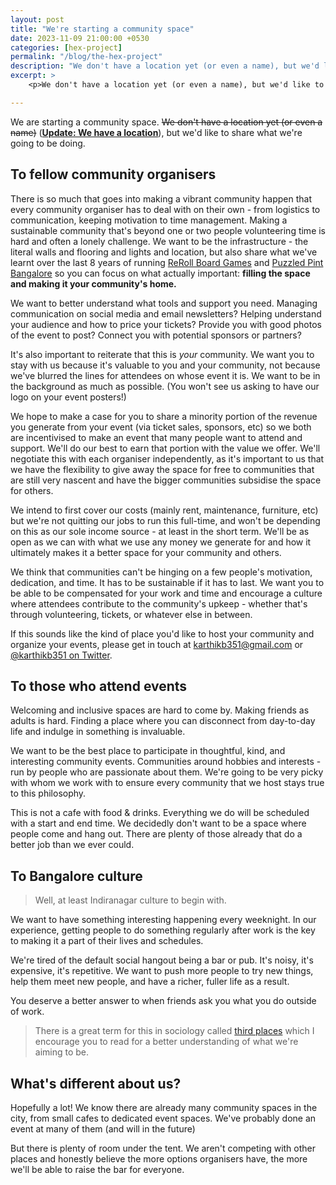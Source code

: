 ```yaml
---
layout: post
title: "We're starting a community space"
date: 2023-11-09 21:00:00 +0530
categories: [hex-project]
permalink: "/blog/the-hex-project"
description: "We don't have a location yet (or even a name), but we'd like to share what we're going to be doing."
excerpt: >
    <p>We don't have a location yet (or even a name), but we'd like to share what we're going to be doing.</p>

---
```


We are starting a community space. ~~We don't have a location yet (or even a name)~~ ([**Update: We have a location**](/blog/we-have-a-venue)), but we'd like to share what we're going to be doing.

## To fellow community organisers

There is so much that goes into making a vibrant community happen that every community organiser has to deal with on their own - from logistics to communication, keeping motivation to time management. Making a sustainable community that's beyond one or two people volunteering time is hard and often a lonely challenge. We want to be the infrastructure - the literal walls and flooring and lights and location, but also share what we've learnt over the last 8 years of running [ReRoll Board Games](https://reroll.in) and [Puzzled Pint Bangalore](https://twitter.com/puzzledpintblr) so you can focus on what actually important: **filling the space and making it your community's home.**

We want to better understand what tools and support you need. Managing communication on social media and email newsletters? Helping understand your audience and how to price your tickets? Provide you with good photos of the event to post? Connect you with potential sponsors or partners?

It's also important to reiterate that this is _your_ community. We want you to stay with us because it's valuable to you and your community, not because we've blurred the lines for attendees on whose event it is. We want to be in the background as much as possible. (You won't see us asking to have our logo on your event posters!)

We hope to make a case for you to share a minority portion of the revenue you generate from your event (via ticket sales, sponsors, etc) so we both are incentivised to make an event that many people want to attend and support. We'll do our best to earn that portion with the value we offer. We'll negotiate this with each organiser independently, as it's important to us that we have the flexibility to give away the space for free to communities that are still very nascent and have the bigger communities subsidise the space for others.

We intend to first cover our costs (mainly rent, maintenance, furniture, etc) but we're not quitting our jobs to run this full-time, and won't be depending on this as our sole income source - at least in the short term. We'll be as open as we can with what we use any money we generate for and how it ultimately makes it a better space for your community and others.

We think that communities can't be hinging on a few people's motivation, dedication, and time. It has to be sustainable if it has to last. We want you to be able to be compensated for your work and time and encourage a culture where attendees contribute to the community's upkeep - whether that's through volunteering, tickets, or whatever else in between.

If this sounds like the kind of place you'd like to host your community and organize your events, please get in touch at [karthikb351@gmail.com](mailto:karthikb351@gmail.com) or [@karthikb351 on Twitter](https://twitter.com/karthikb351).

## To those who attend events

Welcoming and inclusive spaces are hard to come by. Making friends as adults is hard. Finding a place where you can disconnect from day-to-day life and indulge in something is invaluable.

We want to be the best place to participate in thoughtful, kind, and interesting community events. Communities around hobbies and interests - run by people who are passionate about them. We're going to be very picky with whom we work with to ensure every community that we host stays true to this philosophy.

This is not a cafe with food & drinks. Everything we do will be scheduled with a start and end time. We decidedly don't want to be a space where people come and hang out. There are plenty of those already that do a better job than we ever could.

## To Bangalore culture

> Well, at least Indiranagar culture to begin with.

We want to have something interesting happening every weeknight. In our experience, getting people to do something regularly after work is the key to making it a part of their lives and schedules.

We're tired of the default social hangout being a bar or pub. It's noisy, it's expensive, it's repetitive. We want to push more people to try new things, help them meet new people, and have a richer, fuller life as a result.

You deserve a better answer to when friends ask you what you do outside of work.

> There is a great term for this in sociology called [third places](https://www.thegoodtrade.com/features/third-place-community-spaces/) which I encourage you to read for a better understanding of what we're aiming to be.

## What's different about us?

Hopefully a lot! We know there are already many community spaces in the city, from small cafes to dedicated event spaces. We've probably done an event at many of them (and will in the future)

But there is plenty of room under the tent. We aren't competing with other places and honestly believe the more options organisers have, the more we'll be able to raise the bar for everyone.
